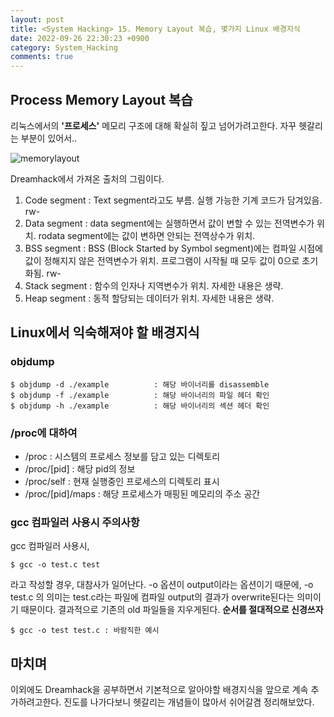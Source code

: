 ```yaml
---
layout: post
title: <System Hacking> 15. Memory Layout 복습, 몇가지 Linux 배경지식
date: 2022-09-26 22:30:23 +0900
category: System_Hacking
comments: true
---
```


## Process Memory Layout 복습

리눅스에서의 **'프로세스'** 메모리 구조에 대해 확실히 짚고 넘어가려고한다. 자꾸 헷갈리는 부분이 있어서..

![memorylayout]({{site.url}}/img/memorylayout.png)

Dreamhack에서 가져온 출처의 그림이다.

1. Code segment : Text segment라고도 부름. 실행 가능한 기계 코드가 담겨있음. rw-
2. Data segment : data segment에는 실행하면서 값이 변할 수 있는 전역변수가 위치. rodata segment에는 값이 변하면 안되는 전역상수가 위치.
3. BSS segment : BSS (Block Started by Symbol segment)에는 컴파일 시점에 값이 정해지지 않은 전역변수가 위치. 프로그램이 시작될 때 모두 값이 0으로 초기화됨. rw-
4. Stack segment : 함수의 인자나 지역변수가 위치. 자세한 내용은 생략.
5. Heap segment : 동적 할당되는 데이터가 위치. 자세한 내용은 생략.

## Linux에서 익숙해져야 할 배경지식

### objdump

```
$ objdump -d ./example          : 해당 바이너리를 disassemble
$ objdump -f ./example          : 해당 바이너리의 파일 헤더 확인
$ objdump -h ./example          : 해당 바이너리의 섹션 헤더 확인
```

### /proc에 대하여

- /proc : 시스템의 프로세스 정보를 담고 있는 디렉토리
- /proc/[pid] : 해당 pid의 정보
- /proc/self : 현재 실행중인 프로세스의 디렉토리 표시
- /proc/[pid]/maps : 해당 프로세스가 매핑된 메모리의 주소 공간

### gcc 컴파일러 사용시 주의사항

gcc 컴파일러 사용시, 

```
$ gcc -o test.c test
```

라고 작성할 경우, 대참사가 일어난다. -o 옵션이 output이라는 옵션이기 때문에, -o test.c 의 의미는 test.c라는 파일에 컴파일 output의 결과가 overwrite된다는 의미이기 때문이다. 결과적으로 기존의 old 파일들을 지우게된다. **순서를 절대적으로 신경쓰자**

```
$ gcc -o test test.c : 바람직한 예시
```

## 마치며

이외에도 Dreamhack을 공부하면서 기본적으로 알아야할 배경지식을 앞으로 계속 추가하려고한다. 진도를 나가다보니 헷갈리는 개념들이 많아서 쉬어갈겸 정리해보았다.